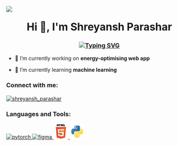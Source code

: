 <img align="left" src="https://miro.medium.com/max/1360/1*zVnWJtyGOX_kUIDm6ccCfQ.gif" width="250" />
<h1 align="center">Hi 👋, I'm Shreyansh Parashar</h1>
<h3 align="center"><a href="https://git.io/typing-svg"><img src="https://readme-typing-svg.demolab.com?font=Fira+Code&pause=300&width=435&height=53&lines=I'm+learning+machine+learning" alt="Typing SVG" /></a></h3>

- 🔭 I’m currently working on **energy-optimising web app**

- 🌱 I’m currently learning **machine learning**

<h3 align="left">Connect with me:</h3>
<p align="left">
  <a href="https://www.linkedin.com/in/shreyansh-parashar-a0882025a/" target="blank"><img align="center" src="https://cdn-icons-png.flaticon.com/512/145/145807.png" alt="shreyansh_parashar" height="30" width="30" /></a>

  
</p>

<h3 align="left">Languages and Tools:</h3>
<p align="left"> <a href="https://www.w3schools.com/css/" target="_blank" rel="noreferrer"> <img src="https://raw.githubusercontent.com/devicons/devicon/master/icons/css3/css3-original-wordmark.sv](https://icon.icepanel.io/Technology/svg/PyTorch.svg" alt="pytorch" width="40" height="40"/> </a> <a href="https://www.figma.com/" target="_blank" rel="noreferrer"> <img src="https://www.vectorlogo.zone/logos/figma/figma-icon.svg" alt="figma" width="40" height="40"/> </a> <a href="https://www.w3.org/html/" target="_blank" rel="noreferrer"> <img src="https://raw.githubusercontent.com/devicons/devicon/master/icons/html5/html5-original-wordmark.svg" alt="html5" width="40" height="40"/> </a> <a href="https://www.python.org" target="_blank" rel="noreferrer"> <img src="https://raw.githubusercontent.com/devicons/devicon/master/icons/python/python-original.svg" alt="python" width="40" height="40"/> </a> </p>
